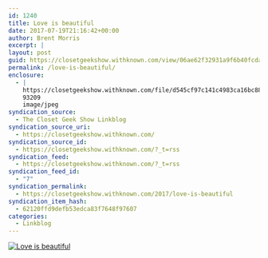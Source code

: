 ```yaml
---
id: 1240
title: Love is beautiful
date: 2017-07-19T21:16:42+00:00
author: Brent Morris
excerpt: |
layout: post
guid: https://closetgeekshow.withknown.com/view/06ae62f32931a9f6b40fcda350b5f343
permalink: /love-is-beautiful/
enclosure:
  - |
    https://closetgeekshow.withknown.com/file/d545cf97c141c4983ca16bc881d79222/DFCTlSWW0AAUqsh.jpg
    93209
    image/jpeg
syndication_source:
  - The Closet Geek Show Linkblog
syndication_source_uri:
  - https://closetgeekshow.withknown.com/
syndication_source_id:
  - https://closetgeekshow.withknown.com/?_t=rss
syndication_feed:
  - https://closetgeekshow.withknown.com/?_t=rss
syndication_feed_id:
  - "7"
syndication_permalink:
  - https://closetgeekshow.withknown.com/2017/love-is-beautiful
syndication_item_hash:
  - 62120ffd9defb53edca83f7648f97607
categories:
  - Linkblog
---
```

<div class="e-content entry-content">
  <div class="photo-view">
    <a href="https://closetgeekshow.withknown.com/2017/love-is-beautiful" data-title="Love is beautiful" data-footer=""><img src="https://closetgeekshow.withknown.com/file/d455b22c3cb4c598176b1890ee54c6f0/thumb.jpg" class="u-photo" alt="Love is beautiful" /></a>
  </div>
</div>